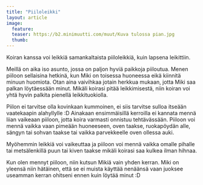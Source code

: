 ```yaml
---
title: "Piiloleikki"
layout: article
image:
  feature:
  teaser: https://b2.minimuutti.com/muut/Kuva tulossa pian.jpg
  thumb:
---
```


Koiran kanssa voi leikkiä samankaltaista piiloleikkiä, kuin lapsena leikittiin.

Meillä on aika iso asunto, jossa on paljon hyviä paikkoja piiloutua. Menen piiloon sellaisina hetkinä, kun Miki on toisessa huoneessa eikä kiinnitä minuun huomiota. Otan aina vaivihkaa jotain herkkua mukaan, jotta Miki saa palkan löytäessään minut. Mikäli koirasi pitää leikkimisestä, niin koiran voi yhtä hyvin palkita pienellä leikkituokiolla.

Piilon ei tarvitse olla kovinkaan kummoinen, ei siis tarvitse sulloa itseään vaatekaapin alahyllylle :D
Ainakaan ensimmäisillä kerroilla ei kannata mennä liian vaikeaan piiloon, jotta koira varmasti onnistuu tehtävässään. Piiloon voi mennä vaikka vaan pimeään huoneeseen, oven taakse, ruokapöydän alle, sängyn tai sohvan taakse tai vaikka parvekkeelle oven ollessa auki.

Myöhemmin leikkiä voi vaikeuttaa ja piiloon voi mennä vaikka omalle pihalle tai metsälenkillä puun tai kiven taakse mikäli koirasi saa kulkea ilman hihnaa.

Kun olen mennyt piiloon, niin kutsun Mikiä vain yhden kerran. Miki on yleensä niin hätäinen, että se ei muista käyttää nenäänsä vaan juoksee useamman kerran ohitseni ennen kuin löytää minut :D 
